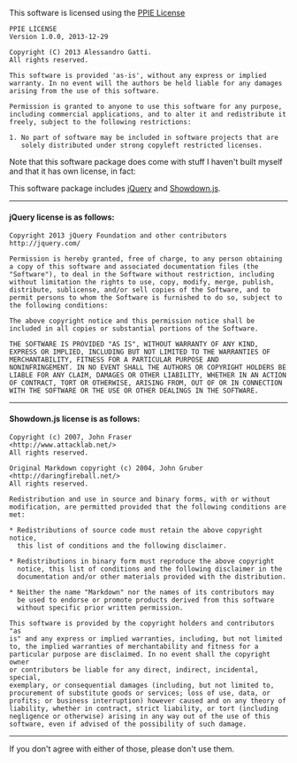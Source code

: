 This software is licensed using the [PPIE License](http://www.thedodo.it/hamcha/hlicense)

    PPIE LICENSE  
    Version 1.0.0, 2013-12-29  

    Copyright (C) 2013 Alessandro Gatti.
    All rights reserved. 

    This software is provided 'as-is', without any express or implied
    warranty. In no event will the authors be held liable for any damages
    arising from the use of this software.  

    Permission is granted to anyone to use this software for any purpose,
    including commercial applications, and to alter it and redistribute it
    freely, subject to the following restrictions:  

    1. No part of software may be included in software projects that are 
       solely distributed under strong copyleft restricted licenses.

Note that this software package does come with stuff I haven't built myself and that it has own license, in fact:

This software package includes [jQuery](http://jquery.com/) and [Showdown.js](https://github.com/coreyti/showdown).

-----------------------------------------------------------------------

#### jQuery license is as follows: ####

    Copyright 2013 jQuery Foundation and other contributors
    http://jquery.com/
    
    Permission is hereby granted, free of charge, to any person obtaining
    a copy of this software and associated documentation files (the
    "Software"), to deal in the Software without restriction, including
    without limitation the rights to use, copy, modify, merge, publish,
    distribute, sublicense, and/or sell copies of the Software, and to
    permit persons to whom the Software is furnished to do so, subject to
    the following conditions:
    
    The above copyright notice and this permission notice shall be
    included in all copies or substantial portions of the Software.
    
    THE SOFTWARE IS PROVIDED "AS IS", WITHOUT WARRANTY OF ANY KIND,
    EXPRESS OR IMPLIED, INCLUDING BUT NOT LIMITED TO THE WARRANTIES OF
    MERCHANTABILITY, FITNESS FOR A PARTICULAR PURPOSE AND
    NONINFRINGEMENT. IN NO EVENT SHALL THE AUTHORS OR COPYRIGHT HOLDERS BE
    LIABLE FOR ANY CLAIM, DAMAGES OR OTHER LIABILITY, WHETHER IN AN ACTION
    OF CONTRACT, TORT OR OTHERWISE, ARISING FROM, OUT OF OR IN CONNECTION
    WITH THE SOFTWARE OR THE USE OR OTHER DEALINGS IN THE SOFTWARE.

-----------------------------------------------------------------------

#### Showdown.js license is as follows: ####

    Copyright (c) 2007, John Fraser  
    <http://www.attacklab.net/>  
    All rights reserved.
  
    Original Markdown copyright (c) 2004, John Gruber  
    <http://daringfireball.net/>  
    All rights reserved.
  
    Redistribution and use in source and binary forms, with or without
    modification, are permitted provided that the following conditions are
    met:
    
    * Redistributions of source code must retain the above copyright notice,
      this list of conditions and the following disclaimer.
  
    * Redistributions in binary form must reproduce the above copyright
      notice, this list of conditions and the following disclaimer in the
      documentation and/or other materials provided with the distribution.

    * Neither the name "Markdown" nor the names of its contributors may
      be used to endorse or promote products derived from this software
      without specific prior written permission.
    
    This software is provided by the copyright holders and contributors "as
    is" and any express or implied warranties, including, but not limited
    to, the implied warranties of merchantability and fitness for a
    particular purpose are disclaimed. In no event shall the copyright owner
    or contributors be liable for any direct, indirect, incidental, special,
    exemplary, or consequential damages (including, but not limited to,
    procurement of substitute goods or services; loss of use, data, or
    profits; or business interruption) however caused and on any theory of
    liability, whether in contract, strict liability, or tort (including
    negligence or otherwise) arising in any way out of the use of this
    software, even if advised of the possibility of such damage.

-----------------------------------------------------------------------

If you don't agree with either of those, please don't use them.
